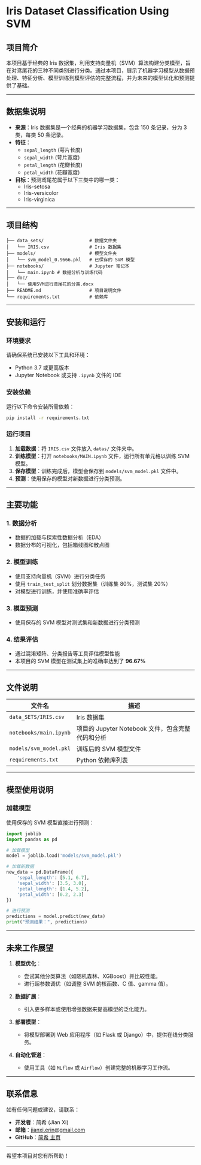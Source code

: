 
# **Iris Dataset Classification Using SVM**  

## **项目简介**  
本项目基于经典的 Iris 数据集，利用支持向量机（SVM）算法构建分类模型，旨在对鸢尾花的三种不同类别进行分类。通过本项目，展示了机器学习模型从数据预处理、特征分析、模型训练到模型评估的完整流程，并为未来的模型优化和预测提供了基础。  

---

## **数据集说明**  
- **来源**：Iris 数据集是一个经典的机器学习数据集，包含 150 条记录，分为 3 类，每类 50 条记录。  
- **特征**：  
  - `sepal_length` (萼片长度)  
  - `sepal_width` (萼片宽度)  
  - `petal_length` (花瓣长度)  
  - `petal_width` (花瓣宽度)  
- **目标**：预测鸢尾花属于以下三类中的哪一类：  
  - Iris-setosa  
  - Iris-versicolor  
  - Iris-virginica  

---

## **项目结构**  
```
├── data_sets/                 # 数据文件夹
│   └── IRIS.csv               # Iris 数据集
├── models/                    # 模型文件夹
│   └── svm_model_0.9666.pkl   # 已保存的 SVM 模型
├── notebooks/                 # Jupyter 笔记本
│   └── main.ipynb # 数据分析与训练代码
├── doc/
│   └── 使用SVM进行鸢尾花的分类.docx
├── README.md                  # 项目说明文件
└── requirements.txt           # 依赖库

```  

---

## **安装和运行**  

### **环境要求**  
请确保系统已安装以下工具和环境：  
- Python 3.7 或更高版本  
- Jupyter Notebook 或支持 `.ipynb` 文件的 IDE  

### **安装依赖**  
运行以下命令安装所需依赖：  
```bash
pip install -r requirements.txt
```  

### **运行项目**  
1. **加载数据**：将 `IRIS.csv` 文件放入 `datas/` 文件夹中。  
2. **训练模型**：打开 `notebooks/MAIN.ipynb` 文件，运行所有单元格以训练 SVM 模型。  
3. **保存模型**：训练完成后，模型会保存到 `models/svm_model.pkl` 文件中。  
4. **预测**：使用保存的模型对新数据进行分类预测。  

---

## **主要功能**  

### **1. 数据分析**  
- 数据的加载与探索性数据分析（EDA）  
- 数据分布的可视化，包括箱线图和散点图  

### **2. 模型训练**  
- 使用支持向量机（SVM）进行分类任务  
- 使用 `train_test_split` 划分数据集（训练集 80%，测试集 20%）  
- 对模型进行训练，并使用准确率评估  

### **3. 模型预测**  
- 使用保存的 SVM 模型对测试集和新数据进行分类预测  

### **4. 结果评估**  
- 通过混淆矩阵、分类报告等工具评估模型性能  
- 本项目的 SVM 模型在测试集上的准确率达到了 **96.67%**  

---

## **文件说明**  

| 文件名                  | 描述                                              |  
|-------------------------|---------------------------------------------------|  
| `data_SETS/IRIS.csv`         | Iris 数据集                                       |  
| `notebooks/main.ipynb` | 项目的 Jupyter Notebook 文件，包含完整代码和分析 |  
| `models/svm_model.pkl`  | 训练后的 SVM 模型文件                            |  
| `requirements.txt`      | Python 依赖库列表                                |  

---

## **模型使用说明**  

### **加载模型**  
使用保存的 SVM 模型直接进行预测：  
```python
import joblib
import pandas as pd

# 加载模型
model = joblib.load('models/svm_model.pkl')

# 加载新数据
new_data = pd.DataFrame({
    'sepal_length': [5.1, 6.7],
    'sepal_width': [3.5, 3.0],
    'petal_length': [1.4, 5.2],
    'petal_width': [0.2, 2.3]
})

# 进行预测
predictions = model.predict(new_data)
print("预测结果：", predictions)
```

---

## **未来工作展望**  
1. **模型优化**：  
   - 尝试其他分类算法（如随机森林、XGBoost）并比较性能。  
   - 进行超参数调优（如调整 SVM 的核函数、C 值、gamma 值）。  

2. **数据扩展**：  
   - 引入更多样本或使用增强数据来提高模型的泛化能力。  

3. **部署模型**：  
   - 将模型部署到 Web 应用程序（如 Flask 或 Django）中，提供在线分类服务。  

4. **自动化管道**：  
   - 使用工具（如 `MLflow` 或 `Airflow`）创建完整的机器学习工作流。  

---

## **联系信息**  
如有任何问题或建议，请联系：  
- **开发者**：简希 (Jian Xi)  
- **邮箱**：jianxi.erin@gmail.com  
- **GitHub**：[简希 主页](https://github.com/jianxi-Erin/)  

--- 

希望本项目对您有所帮助！  